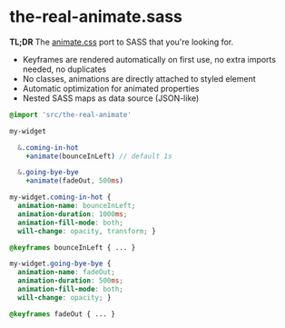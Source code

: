 # the-real-animate.sass
**TL;DR** The [animate.css](https://github.com/daneden/animate.css) port to SASS that you're looking for.

- Keyframes are rendered automatically on first use, no extra imports needed, no duplicates
- No classes, animations are directly attached to styled element
- Automatic optimization for animated properties
- Nested SASS maps as data source (JSON-like)

```Sass
@import 'src/the-real-animate'

my-widget

  &.coming-in-hot
    +animate(bounceInLeft) // default 1s

  &.going-bye-bye
    +animate(fadeOut, 500ms)
```

```Css
my-widget.coming-in-hot {
  animation-name: bounceInLeft;
  animation-duration: 1000ms;
  animation-fill-mode: both;
  will-change: opacity, transform; }

@keyframes bounceInLeft { ... }

my-widget.going-bye-bye {
  animation-name: fadeOut;
  animation-duration: 500ms;
  animation-fill-mode: both;
  will-change: opacity; }

@keyframes fadeOut { ... }

```
